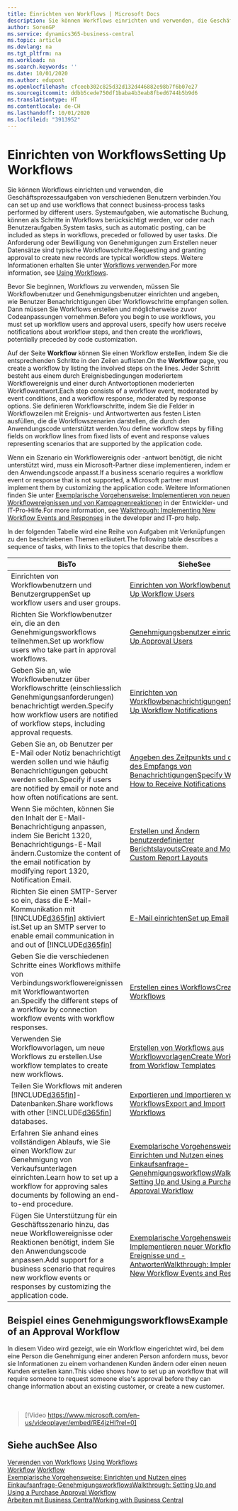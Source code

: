 ```yaml
---
title: Einrichten von Workflows | Microsoft Docs
description: Sie können Workflows einrichten und verwenden, die Geschäftsprozessaufgaben von verschiedenen Benutzern verbinden. Systemaufgaben, wie automatische Buchung, können als Schritte in Workflows berücksichtigt werden, vor oder nach Benutzeraufgaben. Die Anforderung oder Bewilligung von Genehmigungen zum Erstellen neuer Datensätze sind typische Workflowschritte.
author: SorenGP
ms.service: dynamics365-business-central
ms.topic: article
ms.devlang: na
ms.tgt_pltfrm: na
ms.workload: na
ms.search.keywords: ''
ms.date: 10/01/2020
ms.author: edupont
ms.openlocfilehash: cfceeb302c825d32d132d446882e98b7f6b07e27
ms.sourcegitcommit: ddbb5cede750df1baba4b3eab8fbed6744b5b9d6
ms.translationtype: HT
ms.contentlocale: de-CH
ms.lasthandoff: 10/01/2020
ms.locfileid: "3913952"
---
```

# <a name="setting-up-workflows"></a><span data-ttu-id="d68c9-105">Einrichten von Workflows</span><span class="sxs-lookup"><span data-stu-id="d68c9-105">Setting Up Workflows</span></span>
<span data-ttu-id="d68c9-106">Sie können Workflows einrichten und verwenden, die Geschäftsprozessaufgaben von verschiedenen Benutzern verbinden.</span><span class="sxs-lookup"><span data-stu-id="d68c9-106">You can set up and use workflows that connect business-process tasks performed by different users.</span></span> <span data-ttu-id="d68c9-107">Systemaufgaben, wie automatische Buchung, können als Schritte in Workflows berücksichtigt werden, vor oder nach Benutzeraufgaben.</span><span class="sxs-lookup"><span data-stu-id="d68c9-107">System tasks, such as automatic posting, can be included as steps in workflows, preceded or followed by user tasks.</span></span> <span data-ttu-id="d68c9-108">Die Anforderung oder Bewilligung von Genehmigungen zum Erstellen neuer Datensätze sind typische Workflowschritte.</span><span class="sxs-lookup"><span data-stu-id="d68c9-108">Requesting and granting approval to create new records are typical workflow steps.</span></span> <span data-ttu-id="d68c9-109">Weitere Informationen erhalten Sie unter [Workflows verwenden](across-use-workflows.md).</span><span class="sxs-lookup"><span data-stu-id="d68c9-109">For more information, see [Using Workflows](across-use-workflows.md).</span></span>  

 <span data-ttu-id="d68c9-110">Bevor Sie beginnen, Workflows zu verwenden, müssen Sie Workflowbenutzer und Genehmigungsbenutzer einrichten und angeben, wie Benutzer Benachrichtigungen über Workflowschritte empfangen sollen. Dann müssen Sie Workflows erstellen und möglicherweise zuvor Codeanpassungen vornehmen.</span><span class="sxs-lookup"><span data-stu-id="d68c9-110">Before you begin to use workflows, you must set up workflow users and approval users, specify how users receive notifications about workflow steps, and then create the workflows, potentially preceded by code customization.</span></span>  

 <span data-ttu-id="d68c9-111">Auf der Seite **Workflow** können Sie einen Workflow erstellen, indem Sie die entsprechenden Schritte in den Zeilen auflisten.</span><span class="sxs-lookup"><span data-stu-id="d68c9-111">On the **Workflow** page, you create a workflow by listing the involved steps on the lines.</span></span> <span data-ttu-id="d68c9-112">Jeder Schritt besteht aus einem durch Ereignisbedingungen moderiertem Workflowereignis und einer durch Antwortoptionen moderierten Workflowantwort.</span><span class="sxs-lookup"><span data-stu-id="d68c9-112">Each step consists of a workflow event, moderated by event conditions, and a workflow response, moderated by response options.</span></span> <span data-ttu-id="d68c9-113">Sie definieren Workflowschritte, indem Sie die Felder in Workflowzeilen mit Ereignis- und Antwortwerten aus festen Listen ausfüllen, die die Workflowszenarien darstellen, die durch den Anwendungscode unterstützt werden.</span><span class="sxs-lookup"><span data-stu-id="d68c9-113">You define workflow steps by filling fields on workflow lines from fixed lists of event and response values representing scenarios that are supported by the application code.</span></span>  

 <span data-ttu-id="d68c9-114">Wenn ein Szenario ein Workflowereignis oder -antwort benötigt, die nicht unterstützt wird, muss ein Microsoft-Partner diese implementieren, indem er den Anwendungscode anpasst.</span><span class="sxs-lookup"><span data-stu-id="d68c9-114">If a business scenario requires a workflow event or response that is not supported, a Microsoft partner must implement them by customizing the application code.</span></span> <span data-ttu-id="d68c9-115">Weitere Informationen finden Sie unter [Exemplarische Vorgehensweise: Implementieren von neuen Workflowereignissen und von Kampagnenreaktionen](/dynamics-nav/Walkthrough--Implementing-New-Workflow-Events-and-Responses) in der Entwickler- und IT-Pro-Hilfe.</span><span class="sxs-lookup"><span data-stu-id="d68c9-115">For more information, see [Walkthrough: Implementing New Workflow Events and Responses](/dynamics-nav/Walkthrough--Implementing-New-Workflow-Events-and-Responses) in the developer and IT-pro help.</span></span>

 <span data-ttu-id="d68c9-116">In der folgenden Tabelle wird eine Reihe von Aufgaben mit Verknüpfungen zu den beschriebenen Themen erläutert.</span><span class="sxs-lookup"><span data-stu-id="d68c9-116">The following table describes a sequence of tasks, with links to the topics that describe them.</span></span>  

|<span data-ttu-id="d68c9-117">**Bis**</span><span class="sxs-lookup"><span data-stu-id="d68c9-117">**To**</span></span>|<span data-ttu-id="d68c9-118">**Siehe**</span><span class="sxs-lookup"><span data-stu-id="d68c9-118">**See**</span></span>|  
|------------|-------------|  
|<span data-ttu-id="d68c9-119">Einrichten von Workflowbenutzern und Benutzergruppen</span><span class="sxs-lookup"><span data-stu-id="d68c9-119">Set up workflow users and user groups.</span></span>|[<span data-ttu-id="d68c9-120">Einrichten von Workflowbenutzern</span><span class="sxs-lookup"><span data-stu-id="d68c9-120">Set Up Workflow Users</span></span>](across-how-to-set-up-workflow-users.md)|  
|<span data-ttu-id="d68c9-121">Richten Sie Workflowbenutzer ein, die an den Genehmigungsworkflows teilnehmen.</span><span class="sxs-lookup"><span data-stu-id="d68c9-121">Set up workflow users who take part in approval workflows.</span></span>|[<span data-ttu-id="d68c9-122">Genehmigungsbenutzer einrichten</span><span class="sxs-lookup"><span data-stu-id="d68c9-122">Set Up Approval Users</span></span>](across-how-to-set-up-approval-users.md)|  
|<span data-ttu-id="d68c9-123">Geben Sie an, wie Workflowbenutzer über Workflowschritte (einschliesslich Genehmigungsanforderungen) benachrichtigt werden.</span><span class="sxs-lookup"><span data-stu-id="d68c9-123">Specify how workflow users are notified of workflow steps, including approval requests.</span></span>|[<span data-ttu-id="d68c9-124">Einrichten von Workflowbenachrichtigungen</span><span class="sxs-lookup"><span data-stu-id="d68c9-124">Setting Up Workflow Notifications</span></span>](across-setting-up-workflow-notifications.md)|  
|<span data-ttu-id="d68c9-125">Geben Sie an, ob Benutzer per E-Mail oder Notiz benachrichtigt werden sollen und wie häufig Benachrichtigungen gebucht werden sollen.</span><span class="sxs-lookup"><span data-stu-id="d68c9-125">Specify if users are notified by email or note and how often notifications are sent.</span></span>|[<span data-ttu-id="d68c9-126">Angeben des Zeitpunkts und der Art des Empfangs von Benachrichtigungen</span><span class="sxs-lookup"><span data-stu-id="d68c9-126">Specify When and How to Receive Notifications</span></span>](across-how-to-specify-when-and-how-to-receive-notifications.md)|  
|<span data-ttu-id="d68c9-127">Wenn Sie möchten, können Sie den Inhalt der E-Mail-Benachrichtigung anpassen, indem Sie Bericht 1320, Benachrichtigungs-E-Mail ändern.</span><span class="sxs-lookup"><span data-stu-id="d68c9-127">Customize the content of the email notification by modifying report 1320, Notification Email.</span></span>|[<span data-ttu-id="d68c9-128">Erstellen und Ändern benutzerdefinierter Berichtslayouts</span><span class="sxs-lookup"><span data-stu-id="d68c9-128">Create and Modify Custom Report Layouts</span></span>](ui-how-create-custom-report-layout.md)|  
|<span data-ttu-id="d68c9-129">Richten Sie einen SMTP-Server so ein, dass die E-Mail-Kommunikation mit [!INCLUDE[d365fin](includes/d365fin_md.md)] aktiviert ist.</span><span class="sxs-lookup"><span data-stu-id="d68c9-129">Set up an SMTP server to enable email communication in and out of [!INCLUDE[d365fin](includes/d365fin_md.md)]</span></span>|[<span data-ttu-id="d68c9-130">E-Mail einrichten</span><span class="sxs-lookup"><span data-stu-id="d68c9-130">Set up Email</span></span>](admin-how-setup-email.md)|
|<span data-ttu-id="d68c9-131">Geben Sie die verschiedenen Schritte eines Workflows mithilfe von Verbindungsworkflowereignissen mit Workflowantworten an.</span><span class="sxs-lookup"><span data-stu-id="d68c9-131">Specify the different steps of a workflow by connection workflow events with workflow responses.</span></span>|[<span data-ttu-id="d68c9-132">Erstellen eines Workflows</span><span class="sxs-lookup"><span data-stu-id="d68c9-132">Create Workflows</span></span>](across-how-to-create-workflows.md)|  
|<span data-ttu-id="d68c9-133">Verwenden Sie Workflowvorlagen, um neue Workflows zu erstellen.</span><span class="sxs-lookup"><span data-stu-id="d68c9-133">Use workflow templates to create new workflows.</span></span>|[<span data-ttu-id="d68c9-134">Erstellen von Workflows aus Workflowvorlagen</span><span class="sxs-lookup"><span data-stu-id="d68c9-134">Create Workflows from Workflow Templates</span></span>](across-how-to-create-workflows-from-workflow-templates.md)|  
|<span data-ttu-id="d68c9-135">Teilen Sie Workflows mit anderen [!INCLUDE[d365fin](includes/d365fin_md.md)]-Datenbanken.</span><span class="sxs-lookup"><span data-stu-id="d68c9-135">Share workflows with other [!INCLUDE[d365fin](includes/d365fin_md.md)] databases.</span></span>|[<span data-ttu-id="d68c9-136">Exportieren und Importieren von Workflows</span><span class="sxs-lookup"><span data-stu-id="d68c9-136">Export and Import Workflows</span></span>](across-how-to-export-and-import-workflows.md)|  
|<span data-ttu-id="d68c9-137">Erfahren Sie anhand eines vollständigen Ablaufs, wie Sie einen Workflow zur Genehmigung von Verkaufsunterlagen einrichten.</span><span class="sxs-lookup"><span data-stu-id="d68c9-137">Learn how to set up a workflow for approving sales documents by following an end-to-end procedure.</span></span>|[<span data-ttu-id="d68c9-138">Exemplarische Vorgehensweise: Einrichten und Nutzen eines Einkaufsanfrage-Genehmigungsworkflows</span><span class="sxs-lookup"><span data-stu-id="d68c9-138">Walkthrough: Setting Up and Using a Purchase Approval Workflow</span></span>](walkthrough-setting-up-and-using-a-purchase-approval-workflow.md)|  
|<span data-ttu-id="d68c9-139">Fügen Sie Unterstützung für ein Geschäftsszenario hinzu, das neue Workflowereignisse oder Reaktionen benötigt, indem Sie den Anwendungscode anpassen.</span><span class="sxs-lookup"><span data-stu-id="d68c9-139">Add support for a business scenario that requires new workflow events or responses by customizing the application code.</span></span>|[<span data-ttu-id="d68c9-140">Exemplarische Vorgehensweise: Implementieren neuer Workflow-Ereignisse und -Antworten</span><span class="sxs-lookup"><span data-stu-id="d68c9-140">Walkthrough: Implementing New Workflow Events and Responses</span></span>](/dynamics-nav/Walkthrough--Implementing-New-Workflow-Events-and-Responses)|  

## <a name="example-of-an-approval-workflow"></a><span data-ttu-id="d68c9-141">Beispiel eines Genehmigungsworkflows</span><span class="sxs-lookup"><span data-stu-id="d68c9-141">Example of an Approval Workflow</span></span>
<span data-ttu-id="d68c9-142">In diesem Video wird gezeigt, wie ein Workflow eingerichtet wird, bei dem eine Person die Genehmigung einer anderen Person anfordern muss, bevor sie Informationen zu einem vorhandenen Kunden ändern oder einen neuen Kunden erstellen kann.</span><span class="sxs-lookup"><span data-stu-id="d68c9-142">This video shows how to set up an workflow that will require someone to request someone else's approval before they can change information about an existing customer, or create a new customer.</span></span>  
<br><br>  

> [!Video https://www.microsoft.com/en-us/videoplayer/embed/RE4jzHI?rel=0]

## <a name="see-also"></a><span data-ttu-id="d68c9-143">Siehe auch</span><span class="sxs-lookup"><span data-stu-id="d68c9-143">See Also</span></span>  
 <span data-ttu-id="d68c9-144">[Verwenden von Workflows](across-use-workflows.md) </span><span class="sxs-lookup"><span data-stu-id="d68c9-144">[Using Workflows](across-use-workflows.md) </span></span>  
 <span data-ttu-id="d68c9-145">[Workflow](across-workflow.md) </span><span class="sxs-lookup"><span data-stu-id="d68c9-145">[Workflow](across-workflow.md) </span></span>  
 [<span data-ttu-id="d68c9-146">Exemplarische Vorgehensweise: Einrichten und Nutzen eines Einkaufsanfrage-Genehmigungsworkflows</span><span class="sxs-lookup"><span data-stu-id="d68c9-146">Walkthrough: Setting Up and Using a Purchase Approval Workflow</span></span>](walkthrough-setting-up-and-using-a-purchase-approval-workflow.md)  
 [<span data-ttu-id="d68c9-147">Arbeiten mit  Business Central</span><span class="sxs-lookup"><span data-stu-id="d68c9-147">Working with Business Central</span></span>](ui-work-product.md)
